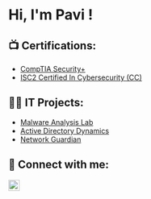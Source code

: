 <h1>Hi, I'm Pavi ! </h1>

<h2>📺 Certifications:</h2>

- [CompTIA Security+](https://github.com/PaviKotees/pavikotees/blob/main/CompTIA%20Security%2B%20ce%20certificate.pdf)
- [ISC2 Certified In Cybersecurity (CC)](https://github.com/PaviKotees/Network-Guardian/files/14017744/ISC2.CC.certificate.pdf)
  <!--- - CompTIA CySA+ (In Prep) --->

<h2>👨‍💻 IT Projects:</h2>

- [Malware Analysis Lab](https://github.com/PaviKotees/Malware-Analysis)
- [Active Directory Dynamics](https://github.com/PaviKotees/Active-Directory-Dynamics)
- [Network Guardian](https://github.com/PaviKotees/Network-Guardian)


<h2> 🤳 Connect with me:</h2>



[<img align="left" alt="pavithran-kotees | LinkedIn" width="22px" src="https://cdn.jsdelivr.net/npm/simple-icons@v3/icons/linkedin.svg" />][linkedin]


[linkedin]: https://www.linkedin.com/in/pavithran-kotees/


